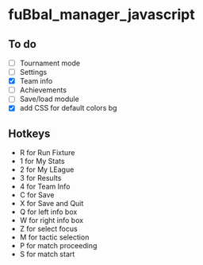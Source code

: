 # fuBbal_manager_javascript

## To do

- [ ] Tournament mode
- [ ] Settings
- [x] Team info
- [ ] Achievements
- [ ] Save/load module
- [x] add CSS for default colors bg

## Hotkeys

- R for Run Fixture
- 1 for My Stats
- 2 for My LEague
- 3 for Results
- 4 for Team Info
- C for Save
- X for Save and Quit
- Q for left info box
- W for right info box
- Z for select focus
- M for tactic selection
- P for match proceeding
- S for match start 
